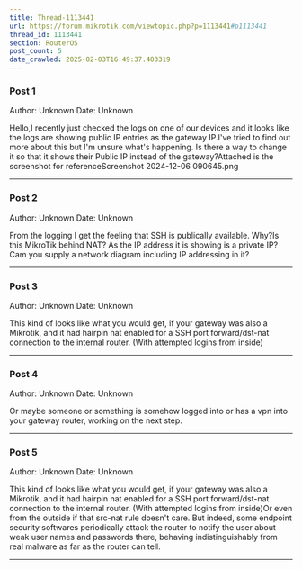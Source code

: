 ```yaml
---
title: Thread-1113441
url: https://forum.mikrotik.com/viewtopic.php?p=1113441#p1113441
thread_id: 1113441
section: RouterOS
post_count: 5
date_crawled: 2025-02-03T16:49:37.403319
---
```


### Post 1
Author: Unknown
Date: Unknown

Hello,I recently just checked the logs on one of our devices and it looks like the logs are showing public IP entries as the gateway IP.I've tried to find out more about this but I'm unsure what's happening. Is there a way to change it so that it shows their Public IP instead of the gateway?Attached is the screenshot for referenceScreenshot 2024-12-06 090645.png

---
### Post 2
Author: Unknown
Date: Unknown

From the logging I get the feeling that SSH is publically available. Why?Is this MikroTik behind NAT? As the IP address it is showing is a private IP? Cam you supply a network diagram including IP addressing in it?

---
### Post 3
Author: Unknown
Date: Unknown

This kind of looks like what you would get, if your gateway was also a Mikrotik, and it had hairpin nat enabled for a SSH port forward/dst-nat connection to the internal router. (With attempted logins from inside)

---
### Post 4
Author: Unknown
Date: Unknown

Or maybe someone or something is somehow logged into or has a vpn into your gateway router, working on the next step.

---
### Post 5
Author: Unknown
Date: Unknown

This kind of looks like what you would get, if your gateway was also a Mikrotik, and it had hairpin nat enabled for a SSH port forward/dst-nat connection to the internal router. (With attempted logins from inside)Or even from the outside if that src-nat rule doesn't care. But indeed, some endpoint security softwares periodically attack the router to notify the user about weak user names and passwords there, behaving indistinguishably from real malware as far as the router can tell.

---

